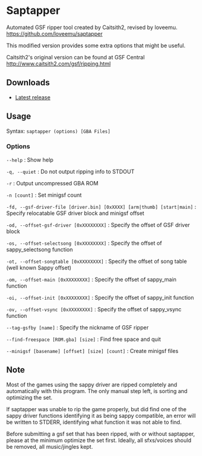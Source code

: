 Saptapper
=========

Automated GSF ripper tool created by Caitsith2, revised by loveemu.
<https://github.com/loveemu/saptapper>

This modified version provides some extra options that might be useful.

Caitsith2's original version can be found at GSF Central
<http://www.caitsith2.com/gsf/ripping.html>

Downloads
---------

- [Latest release](https://github.com/loveemu/saptapper/releases/latest)

Usage
-----

Syntax: `saptapper (options) [GBA Files]`

### Options

`--help`
  : Show help

`-q, --quiet`
  : Do not output ripping info to STDOUT

`-r`
  : Output uncompressed GBA ROM

`-n [count]`
  : Set minigsf count

`-fd, --gsf-driver-file [driver.bin] [0xXXXX] [arm|thumb] [start|main]`
  : Specify relocatable GSF driver block and minigsf offset

`-od, --offset-gsf-driver [0xXXXXXXXX]`
  : Specify the offset of GSF driver block

`-os, --offset-selectsong [0xXXXXXXXX]`
  : Specify the offset of sappy_selectsong function

`-ot, --offset-songtable [0xXXXXXXXX]`
  : Specify the offset of song table (well known Sappy offset)

`-om, --offset-main [0xXXXXXXXX]`
  : Specify the offset of sappy_main function

`-oi, --offset-init [0xXXXXXXXX]`
  : Specify the offset of sappy_init function

`-ov, --offset-vsync [0xXXXXXXXX]`
  : Specify the offset of sappy_vsync function

`--tag-gsfby [name]`
  : Specify the nickname of GSF ripper

`--find-freespace [ROM.gba] [size]`
  : Find free space and quit

`--minigsf [basename] [offset] [size] [count]`
  : Create minigsf files

Note
----

Most of the games using the sappy driver are ripped completely and automatically with
this program. The only manual step left, is sorting and optimizing the set.

If saptapper was unable to rip the game properly, but did find one of the sappy driver
functions identifying it as being sappy compatible, an error will be written to STDERR,
identifying what function it was not able to find.

Before submitting a gsf set that has been ripped, with or without saptapper, please at the 
minimum optimize the set first.  Ideally, all sfxs/voices should be removed, all 
music/jingles kept.
